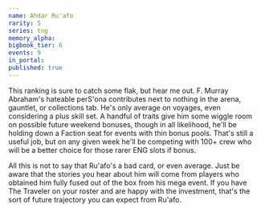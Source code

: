 ```yaml
---
name: Ahdar Ru'afo
rarity: 5
series: tng
memory_alpha:
bigbook_tier: 6
events: 9
in_portal:
published: true
---
```


This ranking is sure to catch some flak, but hear me out. F. Murray Abraham's hateable perS'ona contributes next to nothing in the arena, gauntlet, or collections tab. He's only average on voyages, even considering a plus skill set. A handful of traits give him some wiggle room on possible future weekend bonuses, though in all likelihood, he'll be holding down a Faction seat for events with thin bonus pools. That's still a useful job, but on any given week he'll be competing with 100+ crew who will be a better choice for those rarer ENG slots if bonus.

All this is not to say that Ru'afo's a bad card, or even average. Just be aware that the stories you hear about him will come from players who obtained him fully fused out of the box from his mega event. If you have The Traveler on your roster and are happy with the investment, that's the sort of future trajectory you can expect from Ru'afo.  
